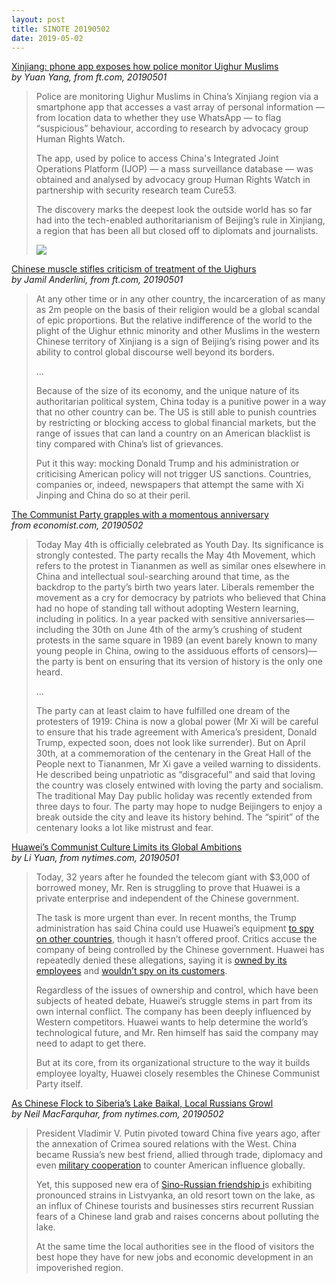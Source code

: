 ```yaml
---
layout: post
title: SINOTE 20190502
date: 2019-05-02
---
```


[Xinjiang: phone app exposes how police monitor Uighur Muslims](https://www.ft.com/content/dfec4ac4-6bf5-11e9-80c7-60ee53e6681d) <br> *by Yuan Yang, from ft.com, 20190501*

> Police are monitoring Uighur Muslims in China’s Xinjiang region via a smartphone app that accesses a vast array of personal information — from location data to whether they use WhatsApp — to flag “suspicious” behaviour, according to research by advocacy group Human Rights Watch.
>
> The app, used by police to access China's Integrated Joint Operations Platform (IJOP) — a mass surveillance database — was obtained and analysed by advocacy group Human Rights Watch in partnership with security research team Cure53.
>
> The discovery marks the deepest look the outside world has so far had into the tech-enabled authoritarianism of Beijing’s rule in Xinjiang, a region that has been all but closed off to diplomats and journalists.
>
> ![](https://www.ft.com/__origami/service/image/v2/images/raw/http%3A%2F%2Fcom.ft.imagepublish.upp-prod-eu.s3.amazonaws.com%2Fc8b33560-6c37-11e9-80c7-60ee53e6681d?source=next)

[Chinese muscle stifles criticism of treatment of the Uighurs](https://www.ft.com/content/ebee2658-6b3c-11e9-80c7-60ee53e6681d) <br> *by Jamil Anderlini, from ft.com, 20190501*

> At any other time or in any other country, the incarceration of as many as 2m people on the basis of their religion would be a global scandal of epic proportions. But the relative indifference of the world to the plight of the Uighur ethnic minority and other Muslims in the western Chinese territory of Xinjiang is a sign of Beijing’s rising power and its ability to control global discourse well beyond its borders.
>
> ...
>
> Because of the size of its economy, and the unique nature of its authoritarian political system, China today is a punitive power in a way that no other country can be. The US is still able to punish countries by restricting or blocking access to global financial markets, but the range of issues that can land a country on an American blacklist is tiny compared with China’s list of grievances.
>
> Put it this way: mocking Donald Trump and his administration or criticising American policy will not trigger US sanctions. Countries, companies or, indeed, newspapers that attempt the same with Xi Jinping and China do so at their peril.

[The Communist Party grapples with a momentous anniversary](https://www.economist.com/china/2019/05/04/the-communist-party-grapples-with-a-momentous-anniversary) <br> *from economist.com, 20190502*

> Today May 4th is officially celebrated as Youth Day. Its significance is strongly contested. The party recalls the May 4th Movement, which refers to the protest in Tiananmen as well as similar ones elsewhere in China and intellectual soul-searching around that time, as the backdrop to the party’s birth two years later. Liberals remember the movement as a cry for democracy by patriots who believed that China had no hope of standing tall without adopting Western learning, including in politics. In a year packed with sensitive anniversaries—including the 30th on June 4th of the army’s crushing of student protests in the same square in 1989 (an event barely known to many young people in China, owing to the assiduous efforts of censors)—the party is bent on ensuring that its version of history is the only one heard.
>
> ...
>
> The party can at least claim to have fulfilled one dream of the protesters of 1919: China is now a global power (Mr Xi will be careful to ensure that his trade agreement with America’s president, Donald Trump, expected soon, does not look like surrender). But on April 30th, at a commemoration of the centenary in the Great Hall of the People next to Tiananmen, Mr Xi gave a veiled warning to dissidents. He described being unpatriotic as “disgraceful” and said that loving the country was closely entwined with loving the party and socialism. The traditional May Day public holiday was recently extended from three days to four. The party may hope to nudge Beijingers to enjoy a break outside the city and leave its history behind. The “spirit” of the centenary looks a lot like mistrust and fear.

[Huawei’s Communist Culture Limits its Global Ambitions](https://www.nytimes.com/2019/05/01/technology/huawei-china-communist-party.html) <br> *by Li Yuan, from nytimes.com, 20190501*

> Today, 32 years after he founded the telecom giant with $3,000 of borrowed money, Mr. Ren is struggling to prove that Huawei is a private enterprise and independent of the Chinese government.
>
> The task is more urgent than ever. In recent months, the Trump administration has said China could use Huawei’s equipment [to spy on other countries](https://www.nytimes.com/2019/01/26/us/politics/huawei-china-us-5g-technology.html?module=inline), though it hasn’t offered proof. Critics accuse the company of being controlled by the Chinese government. Huawei has repeatedly denied these allegations, saying it is [owned by its employees](https://www.nytimes.com/2019/04/25/technology/who-owns-huawei.html?module=inline) and [wouldn’t spy on its customers](https://www.nytimes.com/2019/01/15/technology/huawei-ren-zhengfei.html?module=inline). 
>
> Regardless of the issues of ownership and control, which have been subjects of heated debate, Huawei’s struggle stems in part from its own internal conflict. The company has been deeply influenced by Western competitors. Huawei wants to help determine the world’s technological future, and Mr. Ren himself has said the company may need to adapt to get there. 
>
> But at its core, from its organizational structure to the way it builds employee loyalty, Huawei closely resembles the Chinese Communist Party itself.

[As Chinese Flock to Siberia’s Lake Baikal, Local Russians Growl](https://www.nytimes.com/2019/05/02/world/europe/chinese-lake-baikal-tourism-russia.html) <br> *by Neil MacFarquhar, from nytimes.com, 20190502*

> President Vladimir V. Putin pivoted toward China five years ago, after the annexation of Crimea soured relations with the West. China became Russia’s new best friend, allied through trade, diplomacy and even [military cooperation](https://www.nytimes.com/2018/08/28/world/europe/russia-military-drills.html?module=inline) to counter American influence globally.
>
> Yet, this supposed new era of [Sino-Russian friendship i](http://en.kremlin.ru/events/president/news/57701)s exhibiting pronounced strains in Listvyanka, an old resort town on the lake, as an influx of Chinese tourists and businesses stirs recurrent Russian fears of a Chinese land grab and raises concerns about polluting the lake.
>
> At the same time the local authorities see in the flood of visitors the best hope they have for new jobs and economic development in an impoverished region.